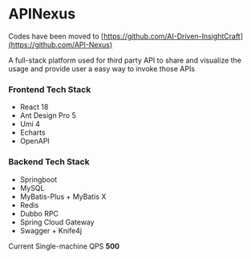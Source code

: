 # APINexus
Codes have been moved to [https://github.com/AI-Driven-InsightCraft](https://github.com/API-Nexus)

A full-stack platform used for third party API to share and visualize the usage and provide user a easy way to invoke those APIs

### Frontend Tech Stack
* React 18
* Ant Design Pro 5
* Umi 4
* Echarts
* OpenAPI

### Backend Tech Stack
* Springboot
* MySQL
* MyBatis-Plus + MyBatis X
* Redis
* Dubbo RPC
* Spring Cloud Gateway
* Swagger + Knife4j

Current Single-machine QPS **500**
